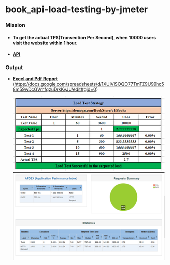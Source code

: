 # book_api-load-testing-by-jmeter

### **Mission**

- #### To get the actual TPS(Transection Per Second), when 10000 users visit the website within 1 hour.
- #### [API](https://demoqa.com/BookStore/v1/Books)

### **Output**

- [**Excel and Pdf Report**](https://github.com/tanvirmitul/book_api-load-testing-by-jmeter/tree/main/Excel%20%26%20Word)
(https://docs.google.com/spreadsheets/d/1XUlVISOQO77TmTZ9U99hc58m59wDcGVmfqzuDrkKyJU/edit#gid=0)

  ![](./ActualTps.png)
  ![](./html_report.png)
